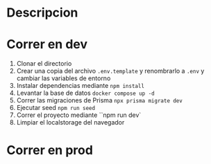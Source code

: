 # Descripcion

# Correr en dev

1. Clonar el directorio
2. Crear una copia del archivo ```.env.template``` y renombrarlo a ``.env`` y cambiar las variables de entorno
3. Instalar dependencias mediante `npm install`
4. Levantar la base de datos ``docker compose up -d ``
5. Correr las migraciones de Prisma ``npx prisma migrate dev``
6. Ejecutar seed ``npm run seed``
7. Correr el proyecto mediante ``npm run dev`
8. Limpiar el localstorage del navegador


# Correr en prod